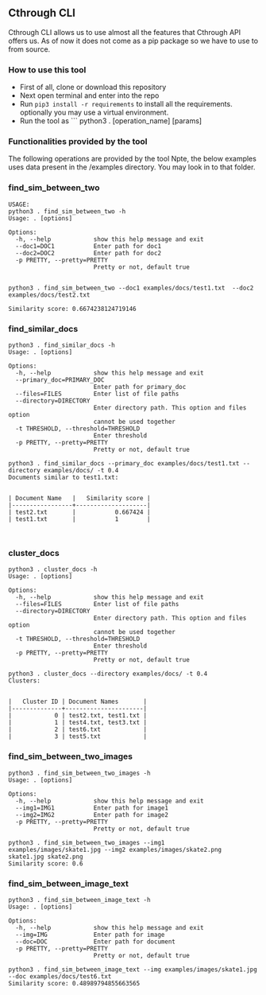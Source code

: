 ## Cthrough CLI
Cthrough CLI allows us to use almost all the features that Cthrough API offers us.
As of now it does not come as a pip package so we have to use to from source. 

### How to use this tool
- First of all, clone or download this repository
- Next open terminal and enter into the repo
- Run ```pip3 install -r requirements``` to install all the requirements. optionally you may use a virtual environment.
- Run the tool as ``` python3 . [operation_name] [params]

### Functionalities provided by the tool
The following operations are provided by the tool
Npte, the below examples uses data present in the /examples directory. You may look in to that folder.

### find_sim_between_two

```
USAGE: 
python3 . find_sim_between_two -h
Usage: . [options]

Options:
  -h, --help            show this help message and exit
  --doc1=DOC1           Enter path for doc1
  --doc2=DOC2           Enter path for doc2
  -p PRETTY, --pretty=PRETTY
                        Pretty or not, default true
                        

python3 . find_sim_between_two --doc1 examples/docs/test1.txt  --doc2 examples/docs/test2.txt 

Similarity score: 0.6674238124719146

```

### find_similar_docs
```
python3 . find_similar_docs -h
Usage: . [options]

Options:
  -h, --help            show this help message and exit
  --primary_doc=PRIMARY_DOC
                        Enter path for primary_doc
  --files=FILES         Enter list of file paths
  --directory=DIRECTORY
                        Enter directory path. This option and files  option
                        cannot be used together
  -t THRESHOLD, --threshold=THRESHOLD
                        Enter threshold
  -p PRETTY, --pretty=PRETTY
                        Pretty or not, default true
                        
python3 . find_similar_docs --primary_doc examples/docs/test1.txt --directory examples/docs/ -t 0.4
Documents similar to test1.txt:


| Document Name   |   Similarity score |
|-----------------+--------------------|
| test2.txt       |           0.667424 |
| test1.txt       |           1        |

                        
```
### cluster_docs
```
python3 . cluster_docs -h
Usage: . [options]

Options:
  -h, --help            show this help message and exit
  --files=FILES         Enter list of file paths
  --directory=DIRECTORY
                        Enter directory path. This option and files  option
                        cannot be used together
  -t THRESHOLD, --threshold=THRESHOLD
                        Enter threshold
  -p PRETTY, --pretty=PRETTY
                        Pretty or not, default true

python3 . cluster_docs --directory examples/docs/ -t 0.4
Clusters: 


|   Cluster ID | Document Names       |
|--------------+----------------------|
|            0 | test2.txt, test1.txt |
|            1 | test4.txt, test3.txt |
|            2 | test6.txt            |
|            3 | test5.txt            |

```
### find_sim_between_two_images
```
python3 . find_sim_between_two_images -h
Usage: . [options]

Options:
  -h, --help            show this help message and exit
  --img1=IMG1           Enter path for image1
  --img2=IMG2           Enter path for image2
  -p PRETTY, --pretty=PRETTY
                        Pretty or not, default true
                    
python3 . find_sim_between_two_images --img1 examples/images/skate1.jpg --img2 examples/images/skate2.png 
skate1.jpg skate2.png
Similarity score: 0.6
```
### find_sim_between_image_text
```
python3 . find_sim_between_image_text -h
Usage: . [options]

Options:
  -h, --help            show this help message and exit
  --img=IMG             Enter path for image
  --doc=DOC             Enter path for document
  -p PRETTY, --pretty=PRETTY
                        Pretty or not, default true
          
python3 . find_sim_between_image_text --img examples/images/skate1.jpg --doc examples/docs/test6.txt 
Similarity score: 0.48989794855663565
```



